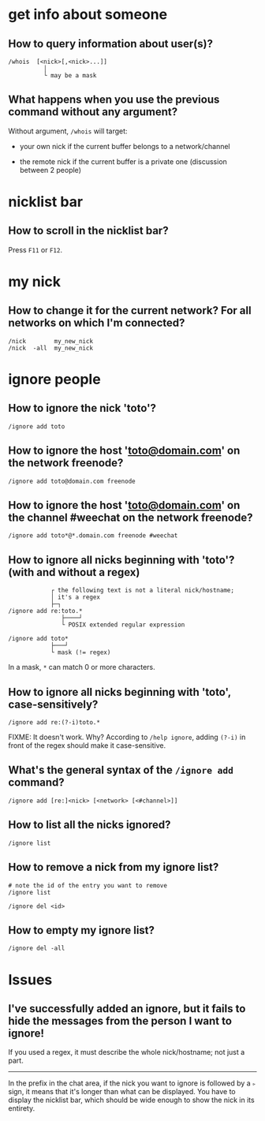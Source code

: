 # get info about someone
## How to query information about user(s)?

    /whois  [<nick>[,<nick>...]]
              │
              └ may be a mask

## What happens when you use the previous command without any argument?

Without argument, `/whois` will target:

   - your own nick if the current buffer belongs to a network/channel

   - the remote nick if the current buffer is a private one
     (discussion between 2 people)

##
# nicklist bar
## How to scroll in the nicklist bar?

Press `F11` or `F12`.

##
# my nick
## How to change it for the current network?   For all networks on which I'm connected?

    /nick        my_new_nick
    /nick  -all  my_new_nick

##
# ignore people
## How to ignore the nick 'toto'?

    /ignore add toto

## How to ignore the host 'toto@domain.com' on the network freenode?

    /ignore add toto@domain.com freenode

## How to ignore the host 'toto@domain.com' on the channel #weechat on the network freenode?

    /ignore add toto*@*.domain.com freenode #weechat

## How to ignore all nicks beginning with 'toto'?   (with and without a regex)

                ┌ the following text is not a literal nick/hostname;
                │ it's a regex
                ├─┐
    /ignore add re:toto.*
                   ├────┘
                   └ POSIX extended regular expression

    /ignore add toto*
                ├───┘
                └ mask (!= regex)

In a mask, `*` can match 0 or more characters.

## How to ignore all nicks beginning with 'toto', case-sensitively?

    /ignore add re:(?-i)toto.*

FIXME: It doesn't work.
Why?
According to `/help ignore`, adding `(?-i)` in front of the regex should make it
case-sensitive.

## What's the general syntax of the `/ignore add` command?

    /ignore add [re:]<nick> [<network> [<#channel>]]

###
## How to list all the nicks ignored?

    /ignore list

###
## How to remove a nick from my ignore list?

    # note the id of the entry you want to remove
    /ignore list

    /ignore del <id>

## How to empty my ignore list?

    /ignore del -all

##
# Issues
## I've successfully added an ignore, but it fails to hide the messages from the person I want to ignore!

If you used a regex, it must describe the whole nick/hostname; not just a part.

---

In the prefix in the chat area, if the  nick you want to ignore is followed by a
`▹` sign, it means that it's longer than what can be displayed.
You have to  display the nicklist bar,  which should be wide enough  to show the
nick in its entirety.

